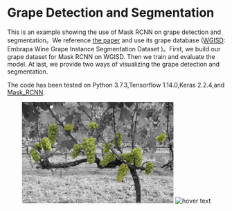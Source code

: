 
# Grape Detection and Segmentation

This is an example showing the use of Mask RCNN on grape detection and segmentation。We reference [the paper](https://arxiv.org/abs/1907.11819) and use its grape database ([WGISD](https://github.com/thsant/wgisd): Embrapa Wine Grape Instance Segmentation Dataset )。First, we build our grape dataset for Mask RCNN on WGISD. Then we train and evaluate the model. At last, we provide two ways of visualizing the grape detection and segmentation.

The code has been tested on Python 3.7.3,Tensorflow 1.14.0,Keras 2.2.4,and [Mask_RCNN](https://github.com/matterport/Mask_RCNN).

<p align="Center">
  <img src="assets/show/splash.jpg" width="350" title="hover text">
  <img src="assets/show/detect.jpg.jpg" width="350" title="hover text">
</p>